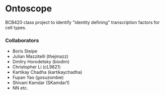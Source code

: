 # Ontoscope

BCB420 class project to identify "identity defining" transcription factors for cell types.


### Collaborators

* Boris Steipe
* Julian Mazzitelli (thejmazz)
* Dmitry Horodetsky (biodim)
* Christopher Li  (cL9821)
* Kartikay Chadha (kartikaychadha)
* Fupan Yao (gosuzombie)
* Shivani Kamdar (SKamdar1)
* NN etc.


